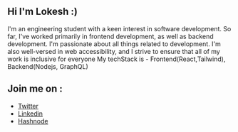 ## Hi I'm Lokesh :)

I'm an engineering student with a keen interest in software development. So far, I've worked primarily in frontend development, as well as backend development. I'm passionate about all things related to development. I'm also well-versed in web accessibility, and I strive to ensure that all of my work is inclusive for everyone
My techStack is - Frontend(React,Tailwind), Backend(Nodejs, GraphQL)

## Join me on :
- [Twitter](https://twitter.com/lokesh11092)
- [Linkedin](https://www.linkedin.com/in/lokesh-srivastava-8465a5213/)
- [Hashnode](https://hashnode.com/@loki11)
